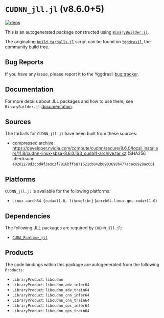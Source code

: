 # `CUDNN_jll.jl` (v8.6.0+5)

[![deps](https://juliahub.com/docs/CUDNN_jll/deps.svg)](https://juliahub.com/ui/Packages/CUDNN_jll/wC1gq?page=2)

This is an autogenerated package constructed using [`BinaryBuilder.jl`](https://github.com/JuliaPackaging/BinaryBuilder.jl).

The originating [`build_tarballs.jl`](https://github.com/JuliaPackaging/Yggdrasil/blob/7fc056213617aff9098b4976805cadf1a961f1e8/C/CUDNN/build_tarballs.jl) script can be found on [`Yggdrasil`](https://github.com/JuliaPackaging/Yggdrasil/), the community build tree.

## Bug Reports

If you have any issue, please report it to the Yggdrasil [bug tracker](https://github.com/JuliaPackaging/Yggdrasil/issues).

## Documentation

For more details about JLL packages and how to use them, see `BinaryBuilder.jl` [documentation](https://docs.binarybuilder.org/stable/jll/).

## Sources

The tarballs for `CUDNN_jll.jl` have been built from these sources:

* compressed archive: https://developer.nvidia.com/compute/cudnn/secure/8.6.0/local_installers/11.8/cudnn-linux-sbsa-8.6.0.163_cuda11-archive.tar.xz (SHA256 checksum: `a0202278d3cbd4f3adc3f7816bff6071621cb042b0903698b477acac8928ac06`)

## Platforms

`CUDNN_jll.jl` is available for the following platforms:

* `Linux aarch64 {cuda=11.0, libc=glibc}` (`aarch64-linux-gnu-cuda+11.0`)

## Dependencies

The following JLL packages are required by `CUDNN_jll.jl`:

* [`CUDA_Runtime_jll`](https://github.com/JuliaBinaryWrappers/CUDA_Runtime_jll.jl)

## Products

The code bindings within this package are autogenerated from the following `Products`:

* `LibraryProduct`: `libcudnn`
* `LibraryProduct`: `libcudnn_adv_infer64`
* `LibraryProduct`: `libcudnn_adv_train64`
* `LibraryProduct`: `libcudnn_cnn_infer64`
* `LibraryProduct`: `libcudnn_cnn_train64`
* `LibraryProduct`: `libcudnn_ops_infer64`
* `LibraryProduct`: `libcudnn_ops_train64`
